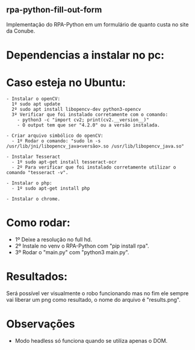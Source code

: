 ## rpa-python-fill-out-form
  Implementação do RPA-Python em um formulário de quanto custa no site da Conube.
 
# Dependencias a instalar no pc:
  # Caso esteja no Ubuntu:
    - Instalar o openCV:
      1º sudo apt update
      2º sudo apt install libopencv-dev python3-opencv 
      3º Verificar que foi instalado corretamente com o comando:
        - python3 -c "import cv2; print(cv2.__version__)"
        - O output tem que ser "4.2.0" ou a versão instalada.
 
    - Criar arquivo simbólico do openCV:
      - 1º Rodar o comando: "sudo ln -s /usr/lib/jni/libopencv_java<versão>.so /usr/lib/libopencv_java.so"
      
    - Instalar Tesseract
      - 1º sudo apt-get install tesseract-ocr
      - 2º Para verificar que foi instalado corretamente utilizar o comando "tesseract -v".
    
    - Instalar o php:
      - 1º sudo apt-get install php
    
    - Instalar o chrome.
      

# Como rodar:
  - 1º Deixe a resolução no full hd.
  - 2º Instale no venv o RPA-Python com "pip install rpa".
  - 3º Rodar o "main.py" com "python3 main.py".
  
# Resultados:
  Será possível ver visualmente o robo funcionando mas no fim ele sempre vai liberar um png como resultado, o nome do arquivo é "results.png".

# Observações
  - Modo headless só funciona quando se utiliza apenas o DOM.
